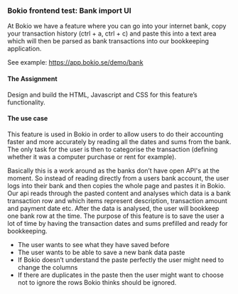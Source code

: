 ### Bokio frontend test: Bank import UI

At Bokio we have a feature where you can go into your internet bank, copy your transaction history (ctrl + a, ctrl + c) and paste this into a text area which will then be parsed as bank transactions into our bookkeeping application.

See example: https://app.bokio.se/demo/bank 

#### The Assignment

Design and build the HTML, Javascript and CSS for this feature’s functionality.

#### The use case
This feature is used in Bokio in order to allow users to do their accounting faster and more accurately by reading all the dates and sums from the bank. The only task for the user is then to categorise the transaction (defining whether it was a computer purchase or rent for example).

Basically this is a work around as the banks don’t have open API's at the moment. So instead of reading directly from a users bank account, the user logs into their bank and then copies the whole page and pastes it in Bokio. Our api reads through the pasted content and analyses which data is a bank transaction row and which items represent description, transaction amount and payment date etc.
After the data is analysed, the user will bookkeep one bank row at the time. The purpose of this feature is to save the user a lot of time by having the transaction dates and sums prefilled and ready for bookkeeping.

 - The user wants to see what they have saved before
 - The user wants to be able to save a new bank data paste
 - If Bokio doesn’t understand the paste perfectly the user might need to change the columns
 - If there are duplicates in the paste then the user might want to choose not to ignore the rows
Bokio thinks should be ignored.